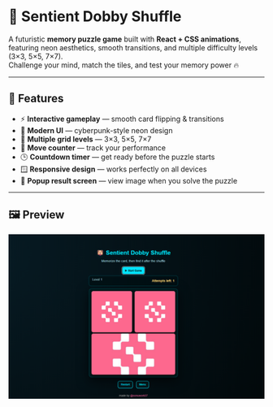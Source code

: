 # 🧠 Sentient Dobby Shuffle

A futuristic **memory puzzle game** built with **React + CSS animations**, featuring neon aesthetics, smooth transitions, and multiple difficulty levels (3×3, 5×5, 7×7).  
Challenge your mind, match the tiles, and test your memory power 🔥  

---

## 🚀 Features

- ⚡ **Interactive gameplay** — smooth card flipping & transitions  
- 🎨 **Modern UI** — cyberpunk-style neon design  
- 🧩 **Multiple grid levels** — 3×3, 5×5, 7×7  
- 💾 **Move counter** — track your performance  
- 🕒 **Countdown timer** — get ready before the puzzle starts  
- 🪟 **Responsive design** — works perfectly on all devices  
- 🎉 **Popup result screen** — view image when you solve the puzzle  

---

## 🖼️ Preview

![Game Screenshot](./preview.png)

